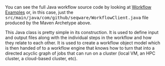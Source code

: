 You can see the full Java workflow source code by looking at [Workflow
Examples](/docs/15-workflow-examples/) or, in this case, just the
<tt>src/main/java/com/github/seqware/WorkflowClient.java</tt> file produced by the Maven Archetype above.

This Java class is pretty simple in its construction. It is used to define
input and output files along with the individual steps in the workflow and how
they relate to each other.  It is used to create a workflow object model which
is then handed of to a workflow engine that knows how to turn that into a
directed acyclic graph of jobs that can run on a cluster (local VM, an HPC
cluster, a cloud-based cluster, etc).



